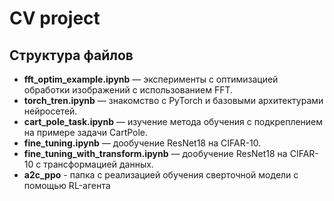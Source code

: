 # CV project

## Структура файлов
- **fft_optim_example.ipynb** — эксперименты с оптимизацией обработки изображений с использованием FFT.
- **torch_tren.ipynb** — знакомство с PyTorch и базовыми архитектурами нейросетей.
- **cart_pole_task.ipynb** — изучение метода обучения с подкреплением на примере задачи CartPole.
- **fine_tuning.ipynb** — дообучение ResNet18 на CIFAR-10.
- **fine_tuning_with_transform.ipynb** — дообучение ResNet18 на CIFAR-10 с трансформацией данных.
- **a2c_ppo** - папка с реализацией обучения сверточной модели с помощью RL-агента

